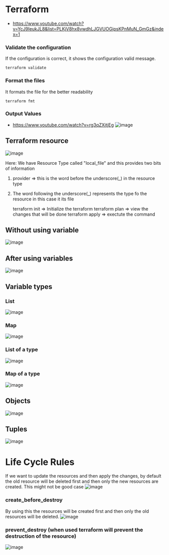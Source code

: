 # Terraform

- https://www.youtube.com/watch?v=YcJ9IeukJL8&list=PLKjV8hx8vwdhLJGVUOGipsKPnMuN_GmGz&index=1

### Validate the configuration 
If the configuration is correct, it shows the configuration valid message.

``` terraform validate ```

### Format the files
It formats the file for the better readability

``` terraform fmt ```

### Output Values
- https://www.youtube.com/watch?v=rg3qZXitjEg
![image](https://user-images.githubusercontent.com/11143215/174470876-a30389b1-69c4-490e-8f1e-e90d6b234e26.png)

## Terraform resource
![image](https://user-images.githubusercontent.com/11143215/174468711-e9f9b67f-7f7d-465e-8c2c-cb534a1dc05e.png)

Here: We have Resource Type called "local_file" and this provides two bits of information
1. provider => this is the word before the underscore(_) in the resource type
2. The word following the underscore(_) represents the type fo the resource in this case it its file



      terraform init => Initialize the terraform 
      terraform plan => view the changes that will be done 
      terraform apply => exectute the command
## Without using variable
![image](https://user-images.githubusercontent.com/11143215/174469708-585312cf-f88d-4d6c-b568-0cc6afe14b83.png)

## After using variables
![image](https://user-images.githubusercontent.com/11143215/174469724-3c307b52-0361-4f3b-9ca2-c8ef7b1db09b.png)

## Variable types
### List
![image](https://user-images.githubusercontent.com/11143215/174470244-3e55d312-2e5b-40a9-aaa4-eed5f29f36f1.png)
### Map
![image](https://user-images.githubusercontent.com/11143215/174470285-f9d45bbb-8e39-4608-9915-678e4e459e47.png)

### List of a type
![image](https://user-images.githubusercontent.com/11143215/174470315-ab2dd709-f15d-4031-b4d2-1c43ceda9fce.png)

### Map of a type
![image](https://user-images.githubusercontent.com/11143215/174470343-90d0ab41-6156-42e9-8ab0-35a36c265d3a.png)

## Objects
![image](https://user-images.githubusercontent.com/11143215/174470410-aeb9a938-35dc-4003-bceb-d9ccf93ecc8c.png)

## Tuples
![image](https://user-images.githubusercontent.com/11143215/174470463-d082cfc7-0fe7-438b-99b5-9d701430afea.png)

# Life Cycle Rules
If we want to update the resources and then apply the changes, by default the old resource will be deleted first and then only the new
resources are created. This might not be good case
![image](https://user-images.githubusercontent.com/11143215/174471091-b2d61a1d-87d3-47c2-81c7-64169926d27d.png)

### create_before_destroy
By using this the resources will be created first and then only the old resources will be deleted.
![image](https://user-images.githubusercontent.com/11143215/174471161-d6d738d8-2afa-4337-93a9-15c0ed3ffa20.png)

### prevent_destroy (when used terraform will prevent the destruction of the resource)
![image](https://user-images.githubusercontent.com/11143215/174471215-8ca20616-97c8-4005-95c6-7be23a926790.png)



